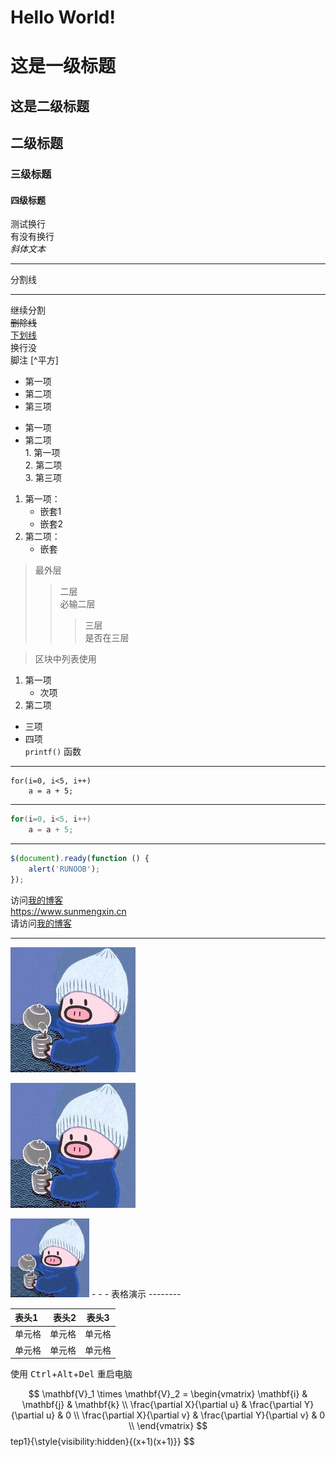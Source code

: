 # Hello World!
这是一级标题
=============
这是二级标题
------------
## 二级标题
### 三级标题
#### 四级标题
测试换行  
有没有换行  
*斜体文本*
***
分割线
- - -
继续分割  
~~删除线~~  
<u> 下划线 </u>     
换行没  
脚注 [^平方]  
  + 第一项  
  + 第二项  
  + 第三项  
* 第一项  
* 第二项  
           1. 第一项   
           2. 第二项   
           3. 第三项  
1. 第一项：  
    + 嵌套1    
    + 嵌套2    
2. 第二项：
    + 嵌套  
> 最外层
>> 二层  
必输二层
>>> 三层  
是否在三层

> 区块中列表使用  
1. 第一项  
    + 次项    
2. 第二项  
+ 三项  
+ 四项  
`printf()` 函数  
- - -
	for(i=0, i<5, i++)
		a = a + 5;
- - -
```c++
for(i=0, i<5, i++)
	a = a + 5;
```
- - -
```javascript
$(document).ready(function () {
    alert('RUNOOB');
});
```
访问[我的博客](https://www.sunmengxin.cn)  
<https://www.sunmengxin.cn>  
请访问[我的博客][blog]  
- - -
![pic 图片](https://github.com/MM-X/MM-X.github.io/blob/master/favicon.png?raw=true "title")
  
![pic 图片][mypic]   
  
<img src="https://github.com/MM-X/MM-X.github.io/blob/master/favicon.png?raw=true" width="25%">  
- - -
表格演示  
--------

| 表头1 | 表头2 | 表头3 |  
| :--- | ---: | :---: |  
| 单元格 | 单元格 | 单元格 |  
| 单元格 | 单元格 | 单元格 |   
  
使用 <kbd>Ctrl</kbd>+<kbd>Alt</kbd>+<kbd>Del</kbd> 重启电脑  
  
$$
\mathbf{V}_1 \times \mathbf{V}_2 =  \begin{vmatrix} 
\mathbf{i} & \mathbf{j} & \mathbf{k} \\
\frac{\partial X}{\partial u} &  \frac{\partial Y}{\partial u} & 0 \\
\frac{\partial X}{\partial v} &  \frac{\partial Y}{\partial v} & 0 \\
\end{vmatrix}
$$tep1}{\style{visibility:hidden}{(x+1)(x+1)}}
$$



[blog]: https://www.sunmengxin.cn/
[mypic]: https://github.com/MM-X/MM-X.github.io/blob/master/favicon.png?raw=true "头像"

